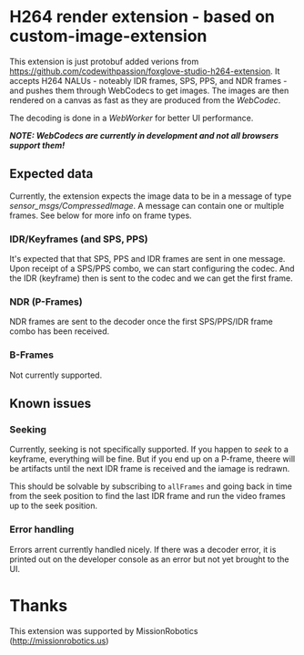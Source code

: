 # H264 render extension - based on custom-image-extension

This extension is just protobuf added verions from https://github.com/codewithpassion/foxglove-studio-h264-extension.
It accepts H264 NALUs - noteably IDR frames, SPS, PPS, and NDR frames - and pushes them through WebCodecs to get images.
The images are then rendered on a canvas as fast as they are produced from the _WebCodec_.

The decoding is done in a _WebWorker_ for better UI performance.

_**NOTE: WebCodecs are currently in development and not all browsers support them!**_

## Expected data

Currently, the extension expects the image data to be in a message of type _sensor_msgs/CompressedImage_.
A message can contain one or multiple frames. See below for more info on frame types.

### IDR/Keyframes (and SPS, PPS)

It's expected that that SPS, PPS and IDR frames are sent in one message.
Upon receipt of a SPS/PPS combo, we can start configuring the codec. And the IDR (keyframe) then is sent to the codec and we can get the first frame.

### NDR (P-Frames)

NDR frames are sent to the decoder once the first SPS/PPS/IDR frame combo has been received.

### B-Frames

Not currently supported.

## Known issues

### Seeking

Currently, seeking is not specifically supported.
If you happen to _seek_ to a keyframe, everything will be fine.
But if you end up on a P-frame, theere will be artifacts until the next IDR frame is received and the iamage is redrawn.

This should be solvable by subscribing to `allFrames` and going back in time from the seek position to find the last IDR frame and run the video frames up to the seek position.

### Error handling

Errors arrent currently handled nicely. If there was a decoder error, it is printed out on the developer console as an error but not yet brought to the UI.

# Thanks

This extension was supported by MissionRobotics (http://missionrobotics.us)
